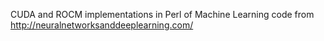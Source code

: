 CUDA and ROCM implementations in Perl of Machine Learning code from http://neuralnetworksanddeeplearning.com/ 
